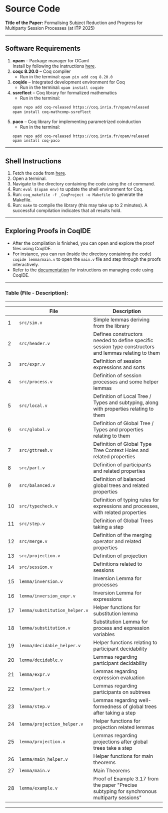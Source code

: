 
# Source Code

**Title of the Paper:** Formalising Subject Reduction and Progress for Multiparty Session Processes (at ITP 2025)

---

## Software Requirements

1. **opam** – Package manager for OCaml  
   Install by following the instructions [here](https://opam.ocaml.org/doc/1.1/Quick_Install.html).
2. **coqc 8.20.0** – Coq compiler  
    - Run in the terminal: `opam pin add coq 8.20.0`
3. **coqide** – Integrated development environment for Coq <br>
    - Run in the terminal: `opam install coqide`
4. **ssreflect** – Coq library for formalized mathematics <br>
    - Run in the terminal:
    ```bash
    opam repo add coq-released https://coq.inria.fr/opam/released
    opam install coq-mathcomp-ssreflect
5. **paco** – Coq library for implementing parametrized coinduction <br>
    - Run in the terminal:
    ```bash
    opam repo add coq-released https://coq.inria.fr/opam/released 
    opam install coq-paco

---

## Shell Instructions

1. Fetch the code from [here](https://anonymous.4open.science/r/smpst-sr-smer-4563/README.md).
2. Open a terminal.
3. Navigate to the directory containing the code using the `cd` command.
4. Run: `eval $(opam env)` to update the shell environment for Coq.
5. Run: `coq_makefile -f _CoqProject -o Makefile` to generate the Makefile.
6. Run: `make` to compile the library (this may take up to 2 minutes). A successful compilation indicates that all results hold.

---

## Exploring Proofs in CoqIDE
- After the compilation is finished, you can open and explore the proof files using CoqIDE. 
- For instance, you can run (inside the directory containing the code) `coqide lemma/main.v` to open the `main.v` file and step through the proofs interactively.
- Refer to the [documentation](https://coq.inria.fr/doc/V8.18.0/refman/practical-tools/coqide.html) for instructions on managing code using CoqIDE.

---

### Table (File - Description):

---

| | File    | Description |
| -------- | -------- | ------- |
| 1 | `src/sim.v` | Simple lemmas deriving from the library |
| 2 | `src/header.v` | Defines constructors needed to define specific session type constructors and lemmas relating to them |
| 3 | `src/expr.v` | Definition of session expressions and sorts | 
| 4 | `src/process.v` | Definition of session processes and some helper lemmas |
| 5 | `src/local.v` | Definition of Local Tree / Types and subtyping, along with properties relating to them | 
| 6 | `src/global.v` | Definition of Global Tree / Types and properties relating to them |
| 7 | `src/gttreeh.v` | Definition of Global Type Tree Context Holes and related properties | 
| 8 | `src/part.v` | Definition of participants and related properties |
| 9 | `src/balanced.v` | Definition of balanced global trees and related properties | 
| 10 | `src/typecheck.v` | Definition of typing rules for expressions and processes, with related properties |
| 11 | `src/step.v` | Definition of Global Trees taking a step |
| 12 | `src/merge.v` | Definition of the merging operator and related properties |
| 13 | `src/projection.v` | Definition of projection |
| 14 | `src/session.v` | Definitions related to sessions |
| 15 | `lemma/inversion.v` | Inversion Lemma for processes |
| 16 | `lemma/inversion_expr.v` | Inversion Lemma for expressions |
| 17 | `lemma/substitution_helper.v` | Helper functions for substitution lemma |
| 18 | `lemma/substitution.v` | Substitution Lemma for process and expression variables |
| 19 | `lemma/decidable_helper.v` | Helper functions relating to participant decidability |
| 20 | `lemma/decidable.v` | Lemmas regarding participant decidability |
| 21 | `lemma/expr.v` | Lemmas regarding expression evaluation |
| 22 | `lemma/part.v` | Lemmas regarding participants on subtrees |
| 23 | `lemma/step.v` | Lemmas regarding well-formedness of global trees after taking a step |
| 24 | `lemma/projection_helper.v` | Helper functions for projection related lemmas |
| 25 | `lemma/projection.v` | Lemmas regarding projections after global trees take a step | 
| 26 | `lemma/main_helper.v` | Helper functions for main theorems |
| 27 | `lemma/main.v` | Main Theorems |
| 28 | `lemma/example.v` | Proof of Example 3.17 from the paper "Precise subtyping for synchronous multiparty sessions" |

---
